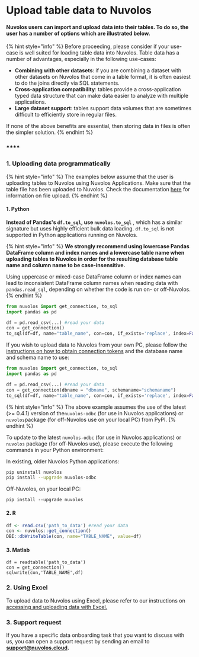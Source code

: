 # Upload table data to Nuvolos

#### Nuvolos users can import and upload data into their tables. To do so, the user has a number of options which are illustrated below.

{% hint style="info" %}
Before proceeding, please consider if your use-case is well suited for loading table data into Nuvolos. Table data has a number of advantages, especially in the following use-cases:

* **Combining with other datasets**: if you are combining a dataset with other datasets on Nuvolos that come in a table format, it is often easiest to do the joins directly via SQL statements.
* **Cross-application compatibility**: tables provide a cross-application typed data structure that can make data easier to analyze with multiple applications.
* **Large dataset support**: tables support data volumes that are sometimes difficult to efficiently store in regular files.

If none of the above benefits are essential, then storing data in files is often the simpler solution.
{% endhint %}

### \*\*\*\*

### 1. Uploading data programmatically

{% hint style="info" %}
The examples below assume that the user is uploading tables to Nuvolos using Nuvolos Applications. Make sure that the table file has been uploaded to Nuvolos. Check the documentation [here](../getting-started/work-with-files/) for information on file upload.
{% endhint %}

#### 1. Python

**Instead of Pandas's `df.to_sql`, use `nuvolos.to_sql`** , which has a similar signature but uses highly efficient bulk data loading. `df.to_sql` is not supported in Python applications running on Nuvolos. 

{% hint style="info" %}
**We strongly recommend using lowercase Pandas DataFrame column and index names and a lowercase table name when uploading tables to Nuvolos in order for the resulting database table name and column name to be case-insensitive.**

Using uppercase or mixed-case DataFrame column or index names can lead to inconsistent DataFrame column names when reading data with `pandas.read_sql`, depending on whether the code is run on- or off-Nuvolos. 
{% endhint %}



```python
from nuvolos import get_connection, to_sql
import pandas as pd

df = pd.read_csv(...) #read your data
con = get_connection()
to_sql(df=df, name="table_name", con=con, if_exists='replace', index=False)
```

If you wish to upload data to Nuvolos from your own PC, please follow the [instructions on how to obtain connection tokens](https://docs.nuvolos.cloud/data/access-data-from-applications#connecting-with-python) and the database name and schema name to use:

```python
from nuvolos import get_connection, to_sql
import pandas as pd

df = pd.read_csv(...) #read your data
con = get_connection(dbname = "dbname", schemaname="schemaname")
to_sql(df=df, name="table_name", con=con, if_exists='replace', index=False)
```

{% hint style="info" %}
The above example assumes the use of the latest \(&gt;= 0.4.1\) version of the`nuvolos-odbc` \(for use in Nuvolos applications\) or `nuvolos`package \(for off-Nuvolos use on your local PC\) from PyPI.
{% endhint %}

To update to the latest `nuvolos-odbc` \(for use in Nuvolos applications\) or `nuvolos` package \(for off-Nuvolos use\), please execute the following commands in your Python environment:

In existing, older Nuvolos Python applications:

```bash
pip uninstall nuvolos
pip install --upgrade nuvolos-odbc
```

Off-Nuvolos, on your local PC:

```text
pip install --upgrade nuvolos
```

#### 2. R

```r
df <- read.csv('path_to_data') #read your data
con <- nuvolos::get_connection()
DBI::dbWriteTable(con, name="TABLE_NAME", value=df)
```

#### 3. Matlab

```text
df = readtable('path_to_data')
con = get_connection()
sqlwrite(con,'TABLE_NAME',df)
```

### 2. Using Excel

To upload data to Nuvolos using Excel, please refer to our instructions on [accessing and uploading data with Excel.](https://docs.nuvolos.cloud/data/access-data-from-applications#connecting-with-excel)

### 3. Support request

If you have a specific data onboarding task that you want to discuss with us, you can open a support request by sending an email to **support@nuvolos.cloud.**

